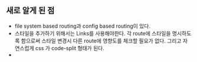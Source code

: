 
## 새로 알게 된 점 
- file system based routing과 config based routing이 있다.
- 스타일을 추가하기 위해서는 Links를 사용해야한다.
각 route에 스타일을 명시하도록 함으로써 스타일 변경시 다른 route에 영향도를 체크할 필요가 없다. 그리고 자연스럽게 css 가 code-split 형태가 된다. 
- 